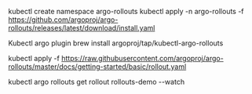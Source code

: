 kubectl create namespace argo-rollouts
kubectl apply -n argo-rollouts -f https://github.com/argoproj/argo-rollouts/releases/latest/download/install.yaml


Kubectl argo plugin
brew install argoproj/tap/kubectl-argo-rollouts

kubectl apply -f https://raw.githubusercontent.com/argoproj/argo-rollouts/master/docs/getting-started/basic/rollout.yaml

kubectl argo rollouts get rollout rollouts-demo --watch
